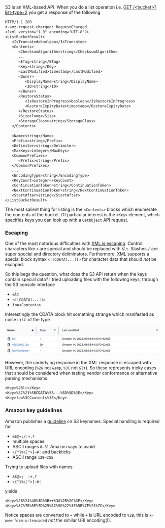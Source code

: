 S3 is an XML-based API. When you do a list operation i.e. [GET /\<bucket>?list-type=2](https://docs.aws.amazon.com/AmazonS3/latest/API/API_ListObjectsV2.html) you get a response of the following
```
HTTP/1.1 200
x-amz-request-charged: RequestCharged
<?xml version="1.0" encoding="UTF-8"?>
<ListBucketResult>
   <IsTruncated>boolean</IsTruncated>
   <Contents>
      <ChecksumAlgorithm>string</ChecksumAlgorithm>
      ...
      <ETag>string</ETag>
      <Key>string</Key>
      <LastModified>timestamp</LastModified>
      <Owner>
         <DisplayName>string</DisplayName>
         <ID>string</ID>
      </Owner>
      <RestoreStatus>
         <IsRestoreInProgress>boolean</IsRestoreInProgress>
         <RestoreExpiryDate>timestamp</RestoreExpiryDate>
      </RestoreStatus>
      <Size>long</Size>
      <StorageClass>string</StorageClass>
   </Contents>
   ...
   <Name>string</Name>
   <Prefix>string</Prefix>
   <Delimiter>string</Delimiter>
   <MaxKeys>integer</MaxKeys>
   <CommonPrefixes>
      <Prefix>string</Prefix>
   </CommonPrefixes>
   ...
   <EncodingType>string</EncodingType>
   <KeyCount>integer</KeyCount>
   <ContinuationToken>string</ContinuationToken>
   <NextContinuationToken>string</NextContinuationToken>
   <StartAfter>string</StartAfter>
</ListBucketResult>
```
The most salient thing for listing is the `<Contents>` blocks which enumerate the contents of the bucket. Of particular interest is the `<Key>` element, which specifies keys you can look up with a `GetObject` API request.

### Escaping

One of the most notorious difficulties with [XML is escaping](https://stackoverflow.com/questions/1091945/what-characters-do-i-need-to-escape-in-xml-documents). Control characters like `<` are special and should be replaced with `&lt`. Slashes  `/` are super special and directory deliminators.  Furthermore, XML supports a special block syntax `<![CDATA[...]]>` for character data that should *not* be escaped.

So this begs the question, what does the S3 API return when the keys contain special data? I tried uploading files with the following keys, through the S3 console interface
- `&lt`
- `<![CDATA[...]]>`
- `foo<Contents>`

Interestingly the CDATA block hit something strange which manifested as noise in UI of the type

![](attachments/Pasted%20image%2020231014104750.png)


However, the underlying response in the XML response is escaped with URL encoding (`%26` not `&amp`, `%3C` not `&lt`). So these represents tricky cases that should be considered when testing vendor conformance or alternative parsing mechanisms.
```
<Key>%26lt</Key>
<Key>%3C%21%5BCDATA%5B...%5D%5D%3E</Key>
<Key>foo%3CContents%3E</Key>
```

### Amazon key guidelines
Amazon publishes a [guideline](https://docs.aws.amazon.com/AmazonS3/latest/userguide/object-keys.html) on S3 keynames. Special handling is required for
- `&$@=;/:+,?` 
- multiple spaces
- ASCII ranges `0–31`
Amazon says to avoid 
- `\{^}%\]">[~#|` and backticks
- ASCII range `128–255`

Trying to upload files with names
- `&$@=;  :+,?`
- `\{^}%\]">[~#|`

yields

```
<Key>%26%24%40%3D%3B++%3A%2B%2C%3F</Key>
<Key>%5C%7B%5E%7D%25%5C%5D%22%3E%5B%7E%23%7C</Key>
```
Notice spaces are converted to `+` while `+` is URL encoded to `%2B`, this is `x-www-form-urlencoded` *not* the similar URI encoding(!).
